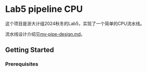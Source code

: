 # Lab5 pipeline CPU

这个项目是浙大计组2024秋冬的Lab5，实现了一个简单的CPU流水线。

流水线设计介绍见[my-pipe-design.md](./my-pipe-design.md)。

## Getting Started

### Prerequisites

